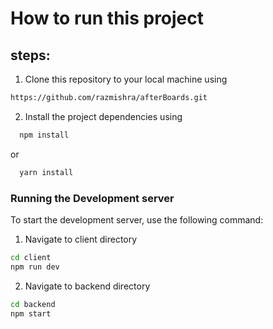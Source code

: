 # How to run this project
## steps:
1. Clone this repository to your local machine using

 ```bash
 https://github.com/razmishra/afterBoards.git
```
2. Install the project dependencies using
```bash
  npm install
```
or
```bash
  yarn install
```

### Running the Development server

To start the development server, use the following command:

1. Navigate to client directory

```bash
cd client
npm run dev
```

2. Navigate to backend directory

```bash
cd backend
npm start
```
